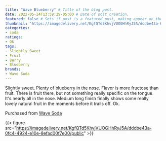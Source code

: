 ```yaml
---
title: "Wave Blueberry" # Title of the blog post.
date: 2022-05-24T13:59:29-05:00 # Date of post creation.
featured: false # Sets if post is a featured post, making appear on the home page side bar.
thumbnail: "https://imagedelivery.net/KgfQTd5KhvjVUOGHhRyJ5A/dddbe43a-0fc4-4924-e10e-8efad00f7e00/thumb"
categories:
- soda
ratings:
- Ok
tags:
- Slightly Sweet
- Fruit
- Berry
- Blueberry
brands:
- Wave Soda
---
```


Slightly sweet. Plenty of blueberry in the nose. Flavor is more fructose than fruit. There is fruit there, but not something really specific on the tongue. It's nearly all in the nose. Medium long finish finally shows some really lovely natural fruit in the moments before it trails off. Ok.

Purchased from [Wave Soda](https://wavesoda.com/)

{{< figure src="https://imagedelivery.net/KgfQTd5KhvjVUOGHhRyJ5A/dddbe43a-0fc4-4924-e10e-8efad00f7e00/public" >}}
